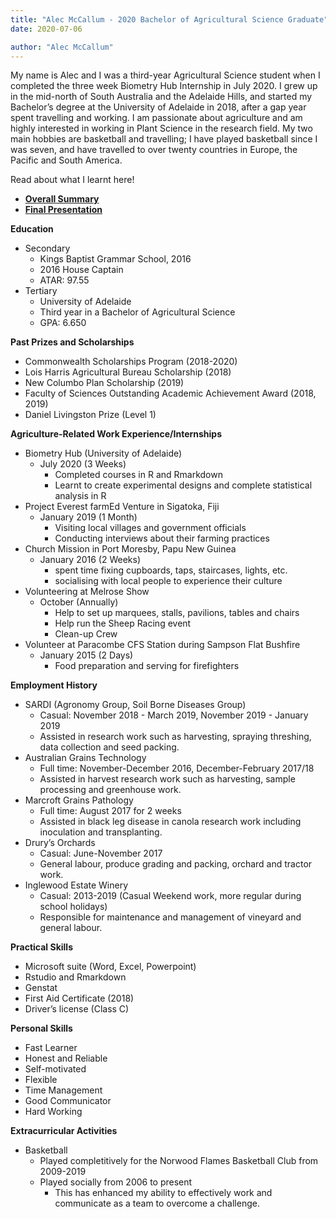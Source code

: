 ```yaml
---
title: "Alec McCallum - 2020 Bachelor of Agricultural Science Graduate"
date: 2020-07-06

author: "Alec McCallum"
---
```

My name is Alec and I was a third-year Agricultural Science student when I completed the three week Biometry Hub Internship in July 2020. I grew up in the mid-north of South Australia and the Adelaide Hills, and started my Bachelor’s degree at the University of Adelaide in 2018, after a gap year spent travelling and working. I am passionate about agriculture and am highly interested in working in Plant Science in the research field. My two main hobbies are basketball and travelling; I have played basketball since I was seven, and have travelled to over twenty countries in Europe, the Pacific and South America.

Read about what I learnt here!
- **[Overall Summary](/presentations/Alec/Overall-Summary.pdf)**
- **[Final Presentation](/presentations/Alec/Internship-Presentation.pdf)**

**Education**
- Secondary
  - Kings Baptist Grammar School, 2016
  - 2016 House Captain
  - ATAR: 97.55
- Tertiary
  - University of Adelaide
  - Third year in a Bachelor of Agricultural Science
  - GPA: 6.650

**Past Prizes and Scholarships**
- Commonwealth Scholarships Program (2018-2020)
- Lois Harris Agricultural Bureau Scholarship (2018)
- New Columbo Plan Scholarship (2019)
- Faculty of Sciences Outstanding Academic Achievement Award (2018, 2019)
- Daniel Livingston Prize (Level 1)

**Agriculture-Related Work Experience/Internships**
- Biometry Hub (University of Adelaide)
  - July 2020 (3 Weeks)
    - Completed courses in R and Rmarkdown
    - Learnt to create experimental designs and complete statistical analysis in R 
- Project Everest farmEd Venture in Sigatoka, Fiji
  - January 2019 (1 Month)
    - Visiting local villages and government officials 
    - Conducting interviews about their farming practices
- Church Mission in Port Moresby, Papu New Guinea
  - January 2016 (2 Weeks)
    - spent time fixing cupboards, taps, staircases, lights, etc.
    - socialising with local people to experience their culture
- Volunteering at Melrose Show 
  - October (Annually)
    - Help to set up marquees, stalls, pavilions, tables and chairs
    - Help run the Sheep Racing event
    - Clean-up Crew
- Volunteer at Paracombe CFS Station during Sampson Flat Bushfire
  - January 2015 (2 Days) 
    - Food preparation and serving for firefighters

**Employment History**
- SARDI (Agronomy Group, Soil Borne Diseases Group)
  - Casual: November 2018 - March 2019, November 2019 - January 2019
  - Assisted in research work such as harvesting, spraying threshing, data collection and seed packing.
- Australian Grains Technology
  - Full time: November-December 2016, December-February 2017/18
  - Assisted in harvest research work such as harvesting, sample processing and greenhouse work.
- Marcroft Grains Pathology
  - Full time: August 2017 for 2 weeks
  - Assisted in black leg disease in canola research work including inoculation and transplanting.
- Drury’s Orchards
  - Casual: June-November 2017
  - General labour, produce grading and packing, orchard and tractor work.
- Inglewood Estate Winery
  - Casual: 2013-2019 (Casual Weekend work, more regular during school holidays)
  - Responsible for maintenance and management of vineyard and general labour.

**Practical Skills**
- Microsoft suite (Word, Excel, Powerpoint)
- Rstudio and Rmarkdown
- Genstat
- First Aid Certificate (2018)
- Driver’s license (Class C)
 
**Personal Skills**
- Fast Learner
- Honest and Reliable 
- Self-motivated
- Flexible
- Time Management
- Good Communicator
- Hard Working
 
**Extracurricular Activities**
- Basketball
  - Played completitively for the Norwood Flames Basketball Club from 2009-2019
  - Played socially from 2006 to present
    - This has enhanced my ability to effectively work and communicate as a team to overcome a challenge.
